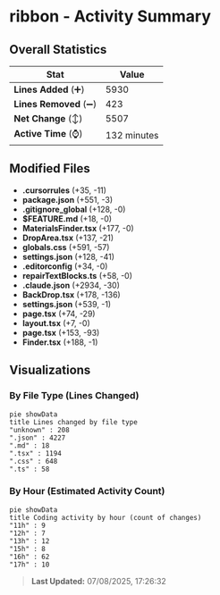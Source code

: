 # ribbon - Activity Summary 

## Overall Statistics

| Stat                   | Value                                                             |
| ---------------------- | ----------------------------------------------------------------- |
| **Lines Added** (➕)   | 5930                                          |
| **Lines Removed** (➖) | 423                                        |
| **Net Change** (↕)    | 5507                |
| **Active Time** (⌚)   | 132 minutes |


## Modified Files
- **.cursorrules** (+35, -11)
- **package.json** (+551, -3)
- **.gitignore_global** (+128, -0)
- **$FEATURE.md** (+18, -0)
- **MaterialsFinder.tsx** (+177, -0)
- **DropArea.tsx** (+137, -21)
- **globals.css** (+591, -57)
- **settings.json** (+128, -41)
- **.editorconfig** (+34, -0)
- **repairTextBlocks.ts** (+58, -0)
- **.claude.json** (+2934, -30)
- **BackDrop.tsx** (+178, -136)
- **settings.json** (+539, -1)
- **page.tsx** (+74, -29)
- **layout.tsx** (+7, -0)
- **page.tsx** (+153, -93)
- **Finder.tsx** (+188, -1)

## Visualizations

### By File Type (Lines Changed)

```mermaid
pie showData
title Lines changed by file type
"unknown" : 208
".json" : 4227
".md" : 18
".tsx" : 1194
".css" : 648
".ts" : 58
```

### By Hour (Estimated Activity Count)

```mermaid
pie showData
title Coding activity by hour (count of changes)
"11h" : 9
"12h" : 7
"13h" : 12
"15h" : 8
"16h" : 62
"17h" : 10
```


> **Last Updated:** 07/08/2025, 17:26:32